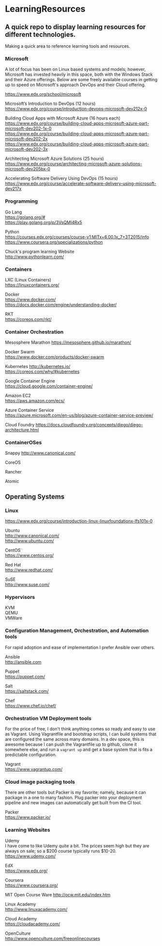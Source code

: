 # LearningResources

## A quick repo to display learning resources for different technologies.  
Making a quick area to reference learning tools and resources.

### Microsoft
A lot of focus has been on Linux based systems and models; however, Microsoft has invested heavily in this space, both with the Windows Stack and their Azure offerings. Below are some freely available courses in getting up to speed on Microsoft's approach DevOps and their Cloud offering.

https://www.edx.org/school/microsoft   

Microsoft’s Introduction to DevOps (12 hours)  
https://www.edx.org/course/introduction-devops-microsoft-dev212x-0  

Building Cloud Apps with Microsoft Azure  (16 hours each)  
https://www.edx.org/course/building-cloud-apps-microsoft-azure-part-microsoft-dev202-1x-0  
https://www.edx.org/course/building-cloud-apps-microsoft-azure-part-microsoft-dev202-2x  
https://www.edx.org/course/building-cloud-apps-microsoft-azure-part-microsoft-dev202-3x  

Architecting Microsoft Azure Solutions (25 hours)  
https://www.edx.org/course/architecting-microsoft-azure-solutions-microsoft-dev205bx-0  

Accelerating Software Delivery Using DevOps  (15 hours)  
https://www.edx.org/course/accelerate-software-delivery-using-microsoft-dev217x  

### Programming

Go Lang  
https://golang.org/#  
https://play.golang.org/p/3VsQMI4Rx5  

Python  
https://courses.edx.org/courses/course-v1:MITx+6.00.1x_7+3T2015/info  
https://www.coursera.org/specializations/python  

Chuck's program learning Website  
http://www.pythonlearn.com/  

### Containers
LXC (Linux Containers)  
https://linuxcontainers.org/  

Docker  
https://www.docker.com/  
https://docs.docker.com/engine/understanding-docker/  


RKT  
https://coreos.com/rkt/  

### Container Orchestration

Mesosphere Marathon
https://mesosphere.github.io/marathon/  

Docker Swarm   
https://www.docker.com/products/docker-swarm  

Kubernetes
http://kubernetes.io/  
https://coreos.com/why/#kubernetes  

Google Container Engine  
https://cloud.google.com/container-engine/  

Amazon EC2  
https://aws.amazon.com/ecs/  

Azure Container Service  
https://azure.microsoft.com/en-us/blog/azure-container-service-preview/  

Cloud Foundry
https://docs.cloudfoundry.org/concepts/diego/diego-architecture.html  


### ContainerOSes
Snappy
http://www.canonical.com/

CoreOS

Rancher

Atomic

## Operating Systems
### Linux  
https://www.edx.org/course/introduction-linux-linuxfoundationx-lfs101x-0

Ubuntu  
http://www.canonical.com/  
http://www.ubuntu.com/  

CentOS  
https://www.centos.org/  

Red Hat  
http://www.redhat.com/   

SuSE  
http://www.suse.com/  

### Hypervisors
KVM  
QEMU  
VMWare  

### Configuration Management, Orchestration, and Automation tools
For rapid adoption and ease of implementation I prefer Ansible over others.

Ansible  
http://ansible.com  

Puppet  
https://puppet.com/  

Salt  
https://saltstack.com/  

Chef  
https://www.chef.io/chef/  


### Orchestration VM Deployment tools
For the price of free, I don't think anything comes so ready and easy to use as Vagrant. Using Vagrantfile and bootstrap scripts, I can build systems that are configured the same across many domains. In a dev space, this is awesome because I can push the Vagrantfile up to github, clone it somewhere else, and run a `vagrant up` and get a base system that is fits a predictable configuration.

Vagrant  
https://www.vagrantup.com/   

### Cloud image packaging tools
There are other tools but Packer is my favorite; namely, because it can package in a one to many fashion. Plug packer into your deployment pipeline and new images can automatically get built from the CI tool.  

Packer  
https://www.packer.io/  

### Learning Websites

Udemy  
I have come to like Udemy quite a bit. The prices seem high but they are always on sale; so a $200 course typically runs $10-20. 
https://www.udemy.com/  

EdX  
https://www.edx.org/  

Coursera  
https://www.coursera.org/  

MIT Open Course Ware
http://ocw.mit.edu/index.htm  

Linux Academy  
http://www.linuxacademy.com/  

Cloud Academy  
https://cloudacademy.com/  

OpenCulture  
http://www.openculture.com/freeonlinecourses  
